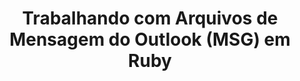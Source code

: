 ---
title: "Trabalhando com Arquivos de Mensagem do Outlook (MSG) em Ruby"
url: /pt/java/trabalhando-com-arquivos-de-mensagem-do-outlook-msg-em-ruby/
weight: 10
type: docs
---